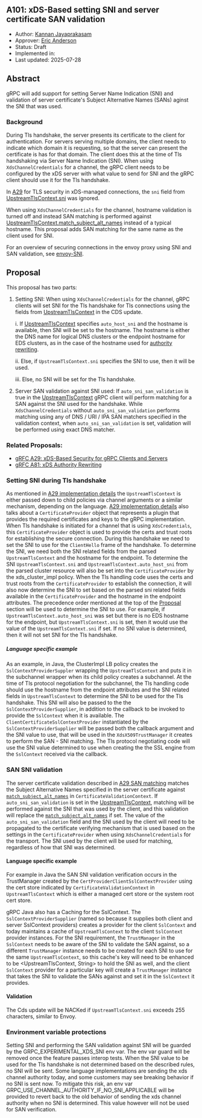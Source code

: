 A101: xDS-Based setting SNI and server certificate SAN validation
----
* Author: [Kannan Jayaprakasam](https://github.com/kannanjgithub)
* Approver: [Eric Anderson](https://github.com/ejona86)
* Status: Draft
* Implemented in:
* Last updated: 2025-07-28

## Abstract

gRPC will add support for setting Server Name Indication (SNI) and validation of server certificate's
Subject Alternative Names (SANs) aginst the SNI that was used.

### Background

During Tls handshake, the server presents its certificate to the client for authentication. For servers
serving multiple domains, the client needs to indicate which domain it is requesting, so that the server
can present the certificate is has for that domain. The client does this at the time of Tls handshaking
via Server Name Indication (SNI). When using `XdsChannelCredentials` for a channel, the gRPC client needs
to be configured by the xDS server with what value to send for SNI and the gRPC client should use it for
the Tls handshake.

In [A29][A29] for TLS security in xDS-managed connections, the `sni` field from [UpstreamTlsContext.sni][UTC_SNI]
was ignored. 

When using `XdsChannelCredentials` for the channel, hostname validation
is turned off and instead SAN matching is performed against [UpstreamTlsContext.match_subject_alt_names][match_subject_alt_names]
instead of a typical hostname. This proposal adds SAN matching for the same name as the client used for SNI.

For an overview of securing connections in the envoy proxy using SNI 
and SAN validation, see [envoy-SNI].

[UTC_SNI]: https://github.com/envoyproxy/envoy/blob/ee2bab9e40e7d7649cc88c5e1098c74e0c79501d/api/envoy/extensions/transport_sockets/tls/v3/tls.proto#L42
[A29]: A29-xds-tls-security.md
[envoy-SNI]: https://www.envoyproxy.io/docs/envoy/latest/start/quick-start/securing
[match_subject_alt_names]: https://github.com/envoyproxy/envoy/blob/b29d6543e7568a8a3e772c7909a1daa182acc670/api/envoy/extensions/transport_sockets/tls/v3/common.proto#L407

## Proposal
This proposal has two parts:
1. Setting SNI: When using `XdsChannelCredentials` for the channel, gRPC clients will set SNI for the Tls handshake for 
Tls connections using the fields from [UpstreamTlsContext][UTC] in the CDS update.    

    i. If [UpstreamTlsContext][UTC] specifies `auto_host_sni` and the hostname is available, then SNI will be set to the hostname. The hostname
    is either the DNS name for logical DNS clusters or the endpoint hostname for EDS clusters, as in the case of the hostname used for [authority rewriting][A81-hostname].

   ii. Else, if `UpstreamTlsContext.sni` specifies the SNI to use, then it will be used.

   iii. Else, no SNI will be set for the Tls handshake.

[UTC]: https://github.com/envoyproxy/envoy/blob/ee2bab9e40e7d7649cc88c5e1098c74e0c79501d/api/envoy/extensions/transport_sockets/tls/v3/tls.proto#L29
[A81-hostname]: A81-xds-authority-rewriting.md#xds-resource-validation

2. Server SAN validation against SNI used: If `auto_sni_san_validation` is true in the [UpstreamTlsContext][UTC] 
gRPC client will perform matching for a SAN against the SNI used for the handshake. While `XdsChannelCredentials` without `auto_sni_san_validation` performs matching using any of DNS / URI / IPA SAN matchers specified in the validation context,
when `auto_sni_san_validation` is set, validation will be performed using exact DNS matcher.

### Related Proposals:
* [gRFC A29: xDS-Based Security for gRPC Clients and Servers][A29]
* [gRFC A81: xDS Authority Rewriting][A81]

[A29]: A29-xds-tls-security.md
[A81]: A81-xds-authority-rewriting.md

### Setting SNI during Tls handshake
As mentioned in [A29 implementation details][A29_impl-details] the `UpstreamTlsContext` is either 
passed down to child policies via channel arguments or a similar mechanism, depending on the language.
[A29 implementation details][A29_impl-details] also talks about a `CertificateProvider` object that represents 
a plugin that provides the required certificates and keys to the gRPC implementation. When Tls handshake is
initiated for a channel that is using `XdsCredentials`, this `CertificateProvider` object is used to
provide the certs and trust roots for establishing the secure connection. During this handshake we need 
to set the SNI to use for the `ClientHello` frame of the handshake. To determine the SNI, we need both the 
SNI related fields from the parsed `UpstreamTlsContext` and the hostname for the endpoint. 
To determine the SNI `UpstreamTlsContext.sni` and `UpstreamTlsContext.auto_host_sni` from the parsed
cluster resource will also be set into the `CertificateProvider` by the xds_cluster_impl policy. 
When the Tls handling code uses the certs and trust roots from the `CertificateProvider`
to establish the connection, it will also now determine the SNI to set based on the parsed sni related fields
available in the `CertificateProvider` and the hostname in the endpoint attributes.
The precedence order mentioned at the top of the [Proposal](#proposal) section will be used to determine the SNI to use. For example,
if `UpstreamTlsContext.auto_host_sni` was set but there is no EDS hostname for the endpoint, but 
`UpstreamTlsContext.sni` is set, then it would use the value of the `UpstreamTlsContext.sni` if set. 
If no SNI value is determined, then it will not set SNI for the Tls handshake.

##### Language specific example
As an example, in Java, the ClusterImpl LB policy creates the `SslContextProviderSuppler` wrapping the
`UpstreamTlsContext` and puts it in the subchannel wrapper when its child policy creates a subchannel. At the time of Tls protocol negotiation
for the subchannel, the Tls handling code should use the hostname from the endpoint attributes and the SNI related fields in `UpstreamTlsContext`
to determine the SNI to be used for the Tls handshake. This SNI will also be passed to the the `SslContextProviderSupplier`, in addition to the 
callback to be invoked to provide the `SslContext` when it is available. The `ClientCertificateSslContextProvider` instantiated by the `SslContextProviderSupplier`
will be passed both the callback argument and the SNI value to use, that will be used in the `XdsX509TrustManager` it creates to perform the SAN - SNI
matching. The Tls protocol negotiating code will use the SNI value determined to use when creating the the SSL engine from the `SslContext` received via the callback.

[A29_impl-details]: A29-xds-tls-security.md#implementation-details
[UTC_SNI]: https://github.com/envoyproxy/envoy/blob/ee2bab9e40e7d7649cc88c5e1098c74e0c79501d/api/envoy/extensions/transport_sockets/tls/v3/tls.proto#L42

### SAN SNI validation
The server certificate validation described in [A29 SAN matching][A29_SAN-matching]
matches the Subject Alternative Names specified in the server certificate against 
[`match_subject_alt_names`][match_subject_alt_names] in `CertificateValidationContext`.
If `auto_sni_san_validation` is set in the [UpstreamTlsContext][UTC], matching will be 
performed against the SNI that was used by the client, and this validation will replace
the [`match_subject_alt_names`][match_subject_alt_names] if set. The value of the 
`auto_sni_san_validation` field and the SNI used by the client will need to be propagated
to the certificate verifying mechanism that is used based on the settings in the 
`CertificateProvider` when using `XdsChannelCredentials` for the transport.
The SNI used by the client will be used for matching, regardless of how that SNI was determined.

#### Language specific example
For example in Java the SAN SNI validation verification occurs in the TrustManager created by the `CertProviderClientSslContextProvider` using 
the cert store indicated by `CertificateValidationContext` in `UpstreamTlsContext` which is either a managed cert store or the system root cert store. 

gRPC Java also has a Caching for the SslContext. The `SslContextProviderSupplier` (named so because it 
supplies both client and server SslContext providers) creates a provider for the client `SslContext` and today 
maintains a cache of `UpstreamTlsContext` to the client `SslContext` provider instances. 
For the SNI requirement, the `TrustManager` in the `SslContext` needs to 
be aware of the SNI to validate the SAN against, so a different `TrustManager` instance needs 
to be created for each SNI to use for the same `UpstreamTlsContext`, so this cache's key will 
need to be enhanced to be <UpstreamTlsContext, String> to hold the SNI as well, and the client
`SslContext` provider for a particular key will create a `TrustManager` instance that takes the 
SNI to validate the SANs against and set it in the `SslContext` it provides.

[A29_SAN-matching]: A29-xds-tls-security.md#server-authorization-aka-subject-alt-name-checks
[match_subject_alt_names]: https://github.com/envoyproxy/envoy/blob/b29d6543e7568a8a3e772c7909a1daa182acc670/api/envoy/extensions/transport_sockets/tls/v3/common.proto#L407
[UTC]: https://github.com/envoyproxy/envoy/blob/ee2bab9e40e7d7649cc88c5e1098c74e0c79501d/api/envoy/extensions/transport_sockets/tls/v3/tls.proto#L29

#### Validation
The Cds update will be NACKed if `UpstreamTlsContext.sni` exceeds 255 characters, similar to Envoy.

### Environment variable protections
Setting SNI and performing the SAN validation against SNI will be guarded by the GRPC_EXPERIMENTAL_XDS_SNI env var. The env var guard will be removed once 
the feature passes interop tests. When the SNI value to be used for the Tls handshake is not determined based on the described rules, no SNI will be sent. 
Some language implementations are sending the xds channel authority today, and some customers may see breaking behavior if no SNI is sent now. To mitigate
this risk, an env var GRPC_USE_CHANNEL_AUTHORITY_IF_NO_SNI_APPLICABLE will be provided to revert back to the old behavior of sending the xds channel authority
when no SNI is determined. This value however will not be used for SAN verification.
